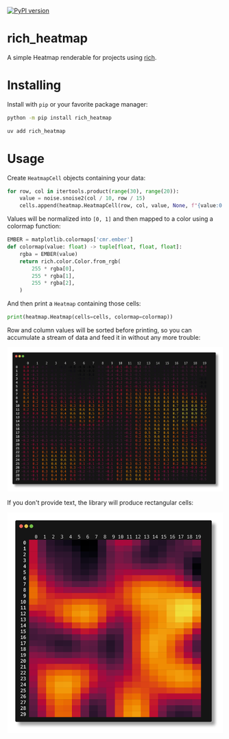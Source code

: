[![PyPI version](https://badge.fury.io/py/rich-heatmap.svg)](https://badge.fury.io/py/rich-heatmap)


# rich_heatmap

A simple Heatmap renderable for projects using
[rich](https://github.com/Textualize/rich).

# Installing

Install with `pip` or your favorite package manager:

```bash
python -m pip install rich_heatmap
```
```bash
uv add rich_heatmap
```

# Usage

Create `HeatmapCell` objects containing your data:

```python
for row, col in itertools.product(range(30), range(20)):
    value = noise.snoise2(col / 10, row / 15)
    cells.append(heatmap.HeatmapCell(row, col, value, None, f"{value:0.1f}"))
```

Values will be normalized into `[0, 1]` and then mapped to a color
using a colormap function:

```python
EMBER = matplotlib.colormaps['cmr.ember']
def colormap(value: float) -> tuple[float, float, float]:
	rgba = EMBER(value)
	return rich.color.Color.from_rgb(
		255 * rgba[0],
		255 * rgba[1],
		255 * rgba[2],
	)
```

And then print a `Heatmap` containing those cells:

```python
print(heatmap.Heatmap(cells=cells, colormap=colormap))
```

Row and column values will be sorted before printing, so you can
accumulate a stream of data and feed it in without any more trouble:

![Heatmap example image](images/numbers.png)

If you don't provide text, the library will produce rectangular cells:

![Heatmap example image](images/blobs.png)

